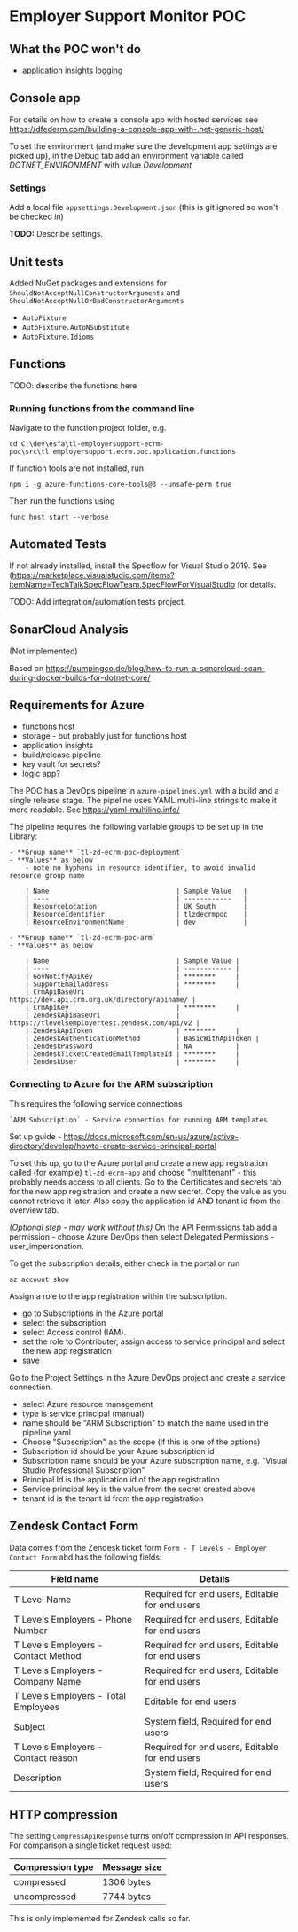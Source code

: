 # Employer Support Monitor POC


## What the POC won't do

- application insights logging


## Console app

For details on how to create a console app with hosted services see https://dfederm.com/building-a-console-app-with-.net-generic-host/

To set the environment (and make sure the development app settings are picked up), in the Debug tab add an environment variable called *DOTNET_ENVIRONMENT* with value *Development*


### Settings 

Add a local file `appsettings.Development.json` (this is git ignored so won't be checked in)

**TODO:** Describe settings.


## Unit tests

Added NuGet packages and extensions for `ShouldNotAcceptNullConstructorArguments` and `ShouldNotAcceptNullOrBadConstructorArguments` 
- `AutoFixture`
- `AutoFixture.AutoNSubstitute`
- `AutoFixture.Idioms`


## Functions

TODO: describe the functions here

### Running functions from the command line

Navigate to the function project folder, e.g. 
```
cd C:\dev\esfa\tl-employersupport-ecrm-poc\src\tl.employersupport.ecrm.poc.application.functions
```

If function tools are not installed, run
```
npm i -g azure-functions-core-tools@3 --unsafe-perm true
```

Then run the functions using
```
func host start --verbose
```


## Automated Tests

If not already installed, install the Specflow for Visual Studio 2019. 
See (https://marketplace.visualstudio.com/items?itemName=TechTalkSpecFlowTeam.SpecFlowForVisualStudio for details.

TODO: Add integration/automation tests project.


## SonarCloud Analysis

(Not implemented)

Based on https://pumpingco.de/blog/how-to-run-a-sonarcloud-scan-during-docker-builds-for-dotnet-core/


## Requirements for Azure 

- functions host
- storage - but probably just for functions host
- application insights
- build/release pipeline
- key vault for secrets?
- logic app?

The POC has a DevOps pipeline in `azure-pipelines.yml` with a build and a single release stage. 
The pipeline uses YAML multi-line strings to make it more readable. See https://yaml-multiline.info/

The pipeline requires the following variable groups to be set up in the Library:

    - **Group name** `tl-zd-ecrm-poc-deployment`
    - **Values** as below
        - note no hyphens in resource identifier, to avoid invalid resource group name

        | Name                                | Sample Value   |
        | ----                                | ------------   |
        | ResourceLocation                    | UK South       |
        | ResourceIdentifier                  | tlzdecrmpoc    |
        | ResourceEnvironmentName             | dev            |

    - **Group name** `tl-zd-ecrm-poc-arm`
    - **Values** as below

        | Name                                | Sample Value |
        | ----                                | ------------ |
        | GovNotifyApiKey                     | ********     |
        | SupportEmailAddress                 | ********     |
        | CrmApiBaseUri                       | https://dev.api.crm.org.uk/directory/apiname/ |
        | CrmApiKey                           | ********     |
        | ZendeskApiBaseUri                   | https://tlevelsemployertest.zendesk.com/api/v2 |
        | ZendeskApiToken                     | ********     |
        | ZendeskAuthenticationMethod         | BasicWithApiToken |
        | ZendeskPassword                     | NA           |
        | ZendeskTicketCreatedEmailTemplateId | ********     |
        | ZendeskUser                         | ********     |

### Connecting to Azure for the ARM subscription

This requires the following service connections

    `ARM Subscription` - Service connection for running ARM templates

Set up guide - https://docs.microsoft.com/en-us/azure/active-directory/develop/howto-create-service-principal-portal

To set this up, go to the Azure portal and create a new app registration called (for example) `tl-zd-ecrm-app` and choose "multitenant" - this probably needs access to all clients.
Go to the Certificates and secrets tab for the new app registration 
and create a new secret. Copy the value as you cannot retrieve it later. 
Also copy the application id AND tenant id from the overview tab.

*(Optional step - may work without this)* On the API Permissions tab add a permission - choose Azure DevOps then select Delegated Permissions - user_impersonation.

To get the subscription details, either check in the portal or run
```
az account show
```

Assign a role to the app registration within the subscription.
 - go to Subscriptions in the Azure portal
 - select the subscription
 - select Access control (IAM).
 - set the role to Contributer, assign access to service principal and select the new app registration
 - save

Go to the Project Settings in the Azure DevOps project and create a service connection.
 - select Azure resource management
 - type is service principal (manual) 
 - name should be "ARM Subscription" to match the name used in the pipeline yaml
 - Choose "Subscription" as the scope (if this is one of the options)
 - Subscription id should be your Azure subscription id
 - Subscription name should be your Azure subscription name, e.g. "Visual Studio Professional Subscription"
 - Principal Id is the application id of the app registration
 - Service principal key is the value from the secret created above 
 - tenant id is the tenant id from the app registration 


## Zendesk Contact Form

Data comes from the Zendesk ticket form `Form - T Levels - Employer Contact Form` abd has the following fields:

| Field name                           | Details |
| ----------                           | ------- |
| T Level Name                         | Required for end users, Editable for end users |
| T Levels Employers - Phone Number    | Required for end users, Editable for end users |
| T Levels Employers - Contact Method  | Required for end users, Editable for end users |
| T Levels Employers - Company Name    | Required for end users, Editable for end users |
| T Levels Employers - Total Employees | Editable for end users |
| Subject                              | System field, Required for end users |
| T Levels Employers - Contact reason  | Required for end users, Editable for end users |
| Description                          | System field, Required for end users |


## HTTP compression

The setting `CompressApiResponse` turns on/off compression in API responses. For comparison a single ticket request used:

| Compression type | Message size |
| ---------------- | ------------ |
| compressed       | 1306 bytes   |
| uncompressed     | 7744 bytes   | 

This is only implemented for Zendesk calls so far.



